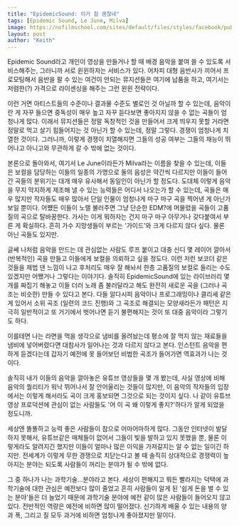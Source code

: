 ```yaml
---
title: "EpidemicSound: 이거 참 괜찮네"
tags: [Epidemic Sound, Le June, Milva]
image: https://nofilmschool.com/sites/default/files/styles/facebook/public/epidemic_sound_finalists.jpg?itok=yr5cPhRv
layout: post
author: "Keith"
---
```


Epidemic Sound라고 개인이 영상을 만들거나 할 때 배경 음악을 붙여 쓸 수 있도록 서비스해주는, 그러니까 서로 윈윈하자는 서비스가 있다. 어차피 대형 음반사가 끼어서 프로모팅해서 음반을 팔 수 있는 여건이 안되는 뮤지션들은 여기에 납품을 하고, 여기서는 저렴한(?) 가격으로 라이센싱을 해주는 그런 윈윈 전략이다. 

이런 거면 아티스트들의 수준이나 결과물 수준도 별로인 것 아닐까 할 수 있는데, 음악이란 게 자꾸 들으면 중독성이 매우 높고 자꾸 듣다보면 좋아지지 않을 수 없는 곡들이 엄청나게 많다. 이래서 뮤지션들은 정말 독창적인 것을 만들어서 크게 띄우지 못할 거라면 정말로 먹고 살기 힘들어지는 것 아닌가 할 수 있는데, 정말 그렇다. 경쟁이 엄청나게 치열한 것이다. 그러니까, 이렇게 경쟁이 치열해지면 그들의 성공 여부는 그들의 재능이 뛰어나고 아니고와 무관하게 갈 수 밖에 없는 것이다. 

본론으로 돌아와서, 여기서 Le June이라든가 Milva라는 이름을 찾을 수 있는데, 이들은 보컬을 담당하는 이들의 일종의 가명으로 둘의 음성은 약간씩 다르지만 이들이 들어간 곡들의 분위기는 대개 매우 유사해서 동일인이 아닌가 할 정도다. 도대체 이렇게 음악을 무지 막지하게 제조해 낼 수 있는 능력들은 어디서 나오는가 할 수 있는데, 곡들은 매우 많지만 작자들도 매우 많아서 단일 인물이 엄청나게 마구 마구 곡을 찍어낸 게 아닌가 보일 뿐이다. 어쩄든 이들이 노랠 불러주면 그냥 단순한 EDM?에 머물렀을 곡들이 고품질의 곡으로 탈바꿈한다. 가사는 이게 뭐하자는 건지 마구 마구 아무거나 갖다붙여서 부른 게 확실하다. 흔히 가수 지망생들이 부르는 '가이드'와 크게 다르지 않다 싶다. 물론 아닌 곡들도 있지만.

글쎄 나처럼 음악을 만드는 데 관심없는 사람도 루프 붙이고 대충 신디 몇 레이어 깔아서 (반복적인) 곡을 만들고 이들에게 보컬을 의뢰하고 싶을 정도다. 이런 저런 보코더 같은 것들을 제법 댄 느낌이 나고 후처리도 매우 잘 해놔서 한층 고품질의 보컬로 들리는 수도 있겠지만 어쨌거나 그렇다는 이야기다. 솔직히 EpidemicSound에 있는 라이브러리 몇 개를 짜집기 해놓고 이들 더러 노래 좀 불러달라고 해도 완전히 새로운 곡을 (그러나 곡조는 비슷한) 만들 수 있다고 본다. 다들 알다시피 음악이나 프로그래밍이나 클리셰 같은 게 있어서 소위 곡조 (일련의 코드 진행)와 그 곡조로 해결되는 모양새라든가 패턴은 지극히 일반적이고 또 거기에서 벗어나면 듣기 불편해지는 것이 또 대중 음악이라 그렇기도 하다. 

이를테면 나는 라면을 먹을 생각으로 냄비를 올려놨는데 평소에 잘 먹지 않는 재료들을 냄비에 넣어버렸다면 대참사가 일어나는 것과 다르지 않다고 본다. 인스턴트 음악을 편하게 듣겠다는데 갑자기 예전에 못 들어보던 비범한 곡조가 들어가면 역효과가 나는 것이다. 

솔직히 내가 이들의 음악을 깔아놓은 유튜브 영상들을 몇 개 봤는데, 사실 영상에 비해 음악의 퀄리티가 워낙 뛰어나서 잘 안어울리는 것들이 많지만, 이 음악의 작자들의 입장에서는 이렇게 해서라도 곡이 크게 홍보되면 그것으로 되는 것이지 싶다. 나 같이 유튜브 영상 프로덕션에 관심이 없는 사람들도 '어 이 곡 왜 이렇게 좋지?'하다가 알게 되었을 정도니까.

세상엔 똘똘하고 능력 좋은 사람들이 참으로 어마어마하게 많다. 그동안 인터넷이 발달하지 못해서, 유튜브같은 매체들이 없어서 그들이 빛을 발하고 있지 못했을 뿐, 물론 이렇게라도 알려지긴 했지만 이들이 얼마나 많은 이익을 가져갈지는 알 수 없는 일이긴 하지만. 전세계가 이렇게 무한 경쟁으로 치닫는다고 볼 때 솔직히 상대적으로 경쟁력이 높아지는 분야는 되도록 사람들이 꺼리는 분야가 될 수 밖에 없다. 

그 중 하나가 나는 과학기술...분야라고 본다. 세상이 편해지고 뭐든 빨라지는 덕택에 과학기술에 대한 관심은 예전보다 많이 줄었고 흔히 사람들이 알게 된 '쉽게 돈을 벌 수 있는 분야'들은 더 늘었기 때문에 과학기술 분야에 예전 같이 많은 사람들이 들어오지 않고 있다. 전반적인 역량은 예전에 비하면 많이 떨어졌다. 신기하게 배울 수 있는 내용의 양과 폭, 그리고 질 모두 과거에 비하면 엄청나게 좋아졌지만 말이다.


